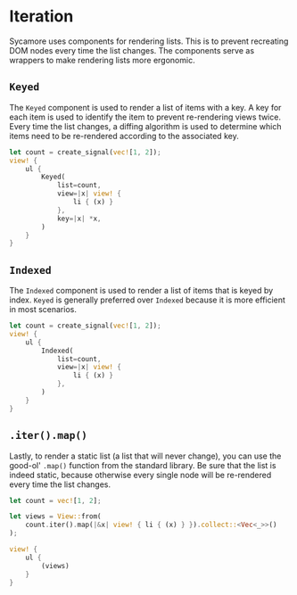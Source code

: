 # Iteration

Sycamore uses components for rendering lists. This is to prevent recreating DOM nodes every time the
list changes. The components serve as wrappers to make rendering lists more ergonomic.

## `Keyed`

The `Keyed` component is used to render a list of items with a key. A key for each item is used to
identify the item to prevent re-rendering views twice. Every time the list changes, a diffing
algorithm is used to determine which items need to be re-rendered according to the associated key.

```rust
let count = create_signal(vec![1, 2]);
view! {
    ul {
        Keyed(
            list=count,
            view=|x| view! {
                li { (x) }
            },
            key=|x| *x,
        )
    }
}
```

## `Indexed`

The `Indexed` component is used to render a list of items that is keyed by index. `Keyed` is
generally preferred over `Indexed` because it is more efficient in most scenarios.

```rust
let count = create_signal(vec![1, 2]);
view! {
    ul {
        Indexed(
            list=count,
            view=|x| view! {
                li { (x) }
            },
        )
    }
}
```

## `.iter().map()`

Lastly, to render a static list (a list that will never change), you can use the good-ol' `.map()`
function from the standard library. Be sure that the list is indeed static, because otherwise every
single node will be re-rendered every time the list changes.

```rust
let count = vec![1, 2];

let views = View::from(
    count.iter().map(|&x| view! { li { (x) } }).collect::<Vec<_>>()
);

view! {
    ul {
        (views)
    }
}
```
